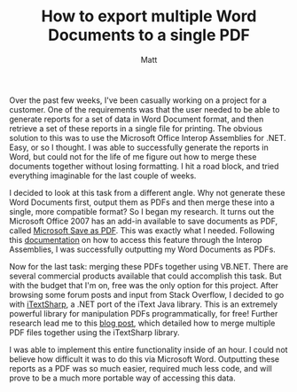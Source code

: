 ﻿---
title: How to export multiple Word Documents to a single PDF
author: Matt
layout: post
permalink: /2010/03/how-to-export-multiple-word-documents-to-a-single-pdf/
categories:
  - Miscellaneous
---

Over the past few weeks, I've been casually working on a project for a customer. One of the requirements was that the user needed to be able to generate reports for a set of data in Word Document format, and then retrieve a set of these reports in a single file for printing. The obvious solution to this was to use the Microsoft Office Interop Assemblies for .NET. Easy, or so I thought. I was able to successfully generate the reports in Word, but could not for the life of me figure out how to merge these documents together without losing formatting. I hit a road block, and tried everything imaginable for the last couple of weeks.

I decided to look at this task from a different angle. Why not generate these Word Documents first, output them as PDFs and then merge these into a single, more compatible format? So I began my research. It turns out the Microsoft Office 2007 has an add-in available to save documents as PDF, called [Microsoft Save as PDF][1]. This was exactly what I needed. Following this [documentation][2] on how to access this feature through the Interop Assemblies, I was successfully outputting my Word Documents as PDFs.

 [1]: http://www.microsoft.com/downloads/details.aspx?familyid=F1FC413C-6D89-4F15-991B-63B07BA5F2E5&displaylang=en
 [2]: http://msdn.microsoft.com/en-us/library/bb412305.aspx

Now for the last task: merging these PDFs together using VB.NET. There are several commercial products available that could accomplish this task. But with the budget that I'm on, free was the only option for this project. After browsing some forum posts and input from Stack Overflow, I decided to go with [iTextSharp][3], a .NET port of the iText Java library. This is an extremely powerful library for manipulation PDFs programmatically, for free! Further research lead me to this [blog post][4], which detailed how to merge multiple PDF files together using the iTextSharp library.

 [3]: http://itextsharp.sourceforge.net/
 [4]: http://alex.buayacorp.com/merge-pdf-files-with-itext-and-net.html

I was able to implement this entire functionality inside of an hour. I could not believe how difficult it was to do this via Microsoft Word. Outputting these reports as a PDF was so much easier, required much less code, and will prove to be a much more portable way of accessing this data.